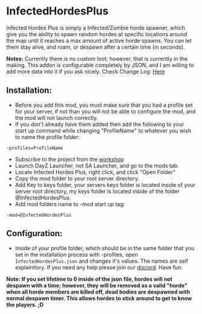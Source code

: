 # InfectedHordesPlus

Infected Hordes Plus is simply a Infected/Zombie horde spawner, which give you the ability to spawn random hordes at specific locations around the map until it reaches a max amount of active horde spawns. You can let them stay alive, and roam, or despawn after a certain time (in seconds).

**Notes:**
Currently there is no custom loot; however, that is currently in the making.
This addon is configurable completely by JSON, and I am willing to add more data into it if you ask nicely.
Check Change Log: [Here](https://github.com/VanillaPlusPlus/InfectedHordesPlus/releases)

## Installation:
- Before you add this mod, you must make sure that you had a profile set for your server, if not than you will not be able to configure the mod, and the mod will not launch correctly.
- If you don't already have them added then add the following to your start up command while changing "ProfileName" to whatever you wish to name the profile folder:
```
-profiles=ProfileName
```

- Subscribe to the project from the [workshop](https://steamcommunity.com/sharedfiles/filedetails/?id=1733084281)
- Launch DayZ Launcher, not SA Launcher, and go to the mods tab.
- Locate Infected Hordes Plus, right click, and click "Open Folder"
- Copy the mod folder to your root server directory.
- Add Key to keys folder, your servers keys folder is located inside of your server root directory, my keys folder is located inside of the folder @InfectedHordesPlus.
- Add mod folders name to -mod start up tag:
```
-mod=@InfectedHordesPlus
```

## Configuration:
- Inside of your profile folder, which should be in the same folder that you set in the installation process with -profiles, open ```InfectedHordesPlus.json``` and changes it's values. The names are self explainitory. If you need any help please join our [discord](https://discord.gg/bkf3u7M).
Have fun.


**Note: If you set lifetime to 0 inside of the json file, hordes will not despawn with a time; however, they will be removed as a valid "horde" when all horde members are killed off, dead bodies are despawned with normal despawn timer. This allows hordes to stick around to get to know the players. ;D**
